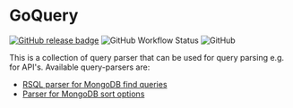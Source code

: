# GoQuery
[![GitHub release badge](https://badgen.net/github/release/StevenCyb/goquery/latest?label=Latest&logo=GitHub)](https://github.com/StevenCyb/goquery/releases/latest)
![GitHub Workflow Status](https://img.shields.io/github/workflow/status/StevenCyb/goquery/ci-test?label=Tests&logo=GitHub)
![GitHub](https://img.shields.io/github/license/StevenCyb/goquery)

This is a collection of query parser that can be used for query parsing e.g. for API's.
Available query-parsers are:
- [RSQL parser for MongoDB find queries](parser/mongo/rsql/README.md)
- [Parser for MongoDB sort options](parser/mongo/sort/README.md)
